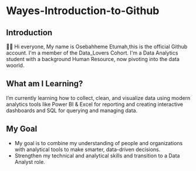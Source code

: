 # Wayes-Introduction-to-Github
## Introduction
👋🏼 Hi everyone, My name is Osebahheme Etumah,this is the official Github account. I'm a member of the Data_Lovers Cohort.
I'm a Data Analytics student with a background Human Resource, now pivoting into the data woorld.
## What am I Learning?
I’m currently learning how to collect, clean, and visualize data using modern analytics tools like Power BI & Excel for reporting and creating interactive dashboards and SQL for querying and managing data. 
## My Goal
- My goal is to combine my understanding of people and organizations with analytical tools to make smarter, data-driven decisions.
- Strengthen my technical and analytical skills and transition to a Data Analyst role.

  

